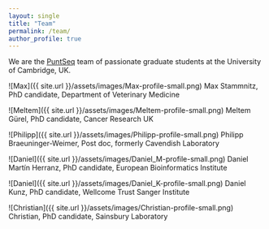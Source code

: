 ```yaml
---
layout: single
title: "Team"
permalink: /team/
author_profile: true
---
```

We are the [PuntSeq](https://puntseq.github.io) team of passionate graduate students at the University of Cambridge, UK.

![Max]({{ site.url }}/assets/images/Max-profile-small.png) Max Stammnitz, PhD candidate, Department of Veterinary Medicine

![Meltem]({{ site.url }}/assets/images/Meltem-profile-small.png) Meltem Gürel, PhD candidate, Cancer Research UK

![Philipp]({{ site.url }}/assets/images/Philipp-profile-small.png) Philipp Braeuninger-Weimer, Post doc, formerly Cavendish Laboratory

![Daniel]({{ site.url }}/assets/images/Daniel_M-profile-small.png) Daniel Martín Herranz, PhD candidate, European Bioinformatics Institute

![Daniel]({{ site.url }}/assets/images/Daniel_K-profile-small.png) Daniel Kunz, PhD candidate, Wellcome Trust Sanger Institute

![Christian]({{ site.url }}/assets/images/Christian-profile-small.png) Christian, PhD candidate, Sainsbury Laboratory
